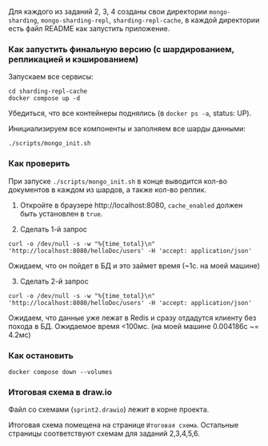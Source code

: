 Для каждого из заданий 2, 3, 4 созданы свои директории `mongo-sharding`, `mongo-sharding-repl`, `sharding-repl-cache`, в каждой директории есть файл README как запустить приложение.

### Как запустить финальную версию (с шардированием, репликацией и кэшированием)

Запускаем все сервисы:

```shell
cd sharding-repl-cache
docker compose up -d
```
Убедиться, что все контейнеры поднялись (в `docker ps -a`, status: UP).

Инициализируем все компоненты и заполняем все шарды данными:

```shell
./scripts/mongo_init.sh
```

### Как проверить

При запуске `./scripts/mongo_init.sh` в конце выводится кол-во документов в каждом из шардов, а также кол-во реплик.

1. Откройте в браузере http://localhost:8080, `cache_enabled` должен быть установлен в `true`.

2. Сделать 1-й запрос
```shell
curl -o /dev/null -s -w "%{time_total}\n" 'http://localhost:8080/helloDoc/users' -H 'accept: application/json'
```
Ожидаем, что он пойдет в БД и это займет время (~1c. на моей машине)

3. Сделать 2-й запрос
```shell
curl -o /dev/null -s -w "%{time_total}\n" 'http://localhost:8080/helloDoc/users' -H 'accept: application/json'
```
Ожидаем, что данные уже лежат в Redis и сразу отдадутся клиенту без похода в БД. Ожидаемое время <100мс. (на моей машине 0.004186с ~= 4.2мс)

### Как остановить
```shell
docker compose down --volumes
```

### Итоговая схема в draw.io
Файл со схемами (`sprint2.drawio`) лежит в корне проекта.

Итоговая схема помещена на странице `Итоговая схема`. Остальные страницы соответствуют схемам для заданий 2,3,4,5,6.
